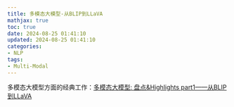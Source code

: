 ```yaml
---
title: 多模态大模型-从BLIP到LLaVA
mathjax: true
toc: true
date: 2024-08-25 01:41:10
updated: 2024-08-25 01:41:10
categories:
- NLP
tags:
- Multi-Modal
---
```

多模态大模型方面的经典工作：[多模态大模型: 盘点&Highlights part1——从BLIP到LLaVA](https://mp.weixin.qq.com/s/2TrRO1QZtlL0T0PjuQoRhg)
